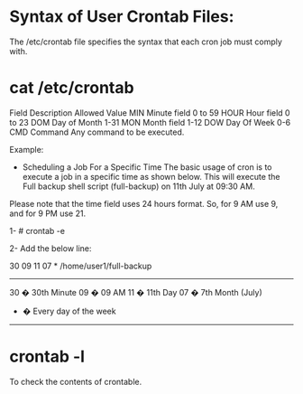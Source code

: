 # Syntax of User Crontab Files:

The /etc/crontab file specifies the syntax that each
cron job must comply with.

# cat /etc/crontab

Field	Description	Allowed Value
MIN	Minute field	0 to 59
HOUR	Hour field	0 to 23
DOM	Day of Month	1-31
MON	Month field	1-12
DOW	Day Of Week	0-6
CMD	Command	Any command to be executed.



Example: 

- Scheduling a Job For a Specific Time
The basic usage of cron is to execute a job in a 
specific time as shown below. This will execute the 
Full backup shell script (full-backup) on 11th July 
at 09:30 AM.

Please note that the time field uses 24 hours format.
So, for 9 AM use 9, and for 9 PM use 21.

1- # crontab -e

2- Add the below line:

30 09 11 07 * /home/user1/full-backup

-------------------
30 � 30th Minute
09 � 09 AM
11 � 11th Day
07 � 7th Month (July)
* � Every day of the week
-------------------

# crontab -l

To check the contents of crontable.
















